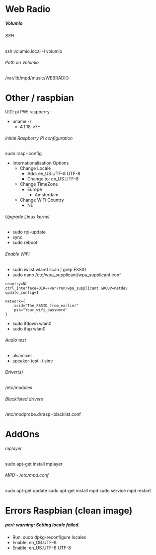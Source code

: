 # Web Radio

##### Volumio
###### SSH
ssh volumio.local -l volumio

###### Path on Volumio
/var/lib/mpd/music/WEBRADIO


# Other / raspbian
UID: pi
PW: raspberry

- uname -r
  - 4.1.18-v7+

###### Initial Raspberry Pi configuration
sudo raspi-config
- Internationalisation Options
  - Change Locale
    - Add: en_US.UTF-8 UTF-8
    - Change to: en_US.UTF-8
  - Change TimeZone
    - Europe
      - Amsterdam
  - Change WiFi Country
    - NL

###### Upgrade Linux kernel
- sudo rpi-update
- sync
- sudo reboot

###### Enable WiFi
- sudo iwlist wlan0 scan | grep ESSID
- sudo nano /etc/wpa_supplicant/wpa_supplicant.conf

```
country=NL
ctrl_interface=DIR=/var/run/wpa_supplicant GROUP=netdev
update_config=1

network={
    ssid="The_ESSID_from_earlier"
    psk="Your_wifi_password"
}
```
- sudo ifdown wlan0
- sudo ifup wlan0

###### Audio test
- alsamixer
- speaker-test -t sine


###### Driver(s)
/etc/modules

###### Blacklisted drivers
/etc/modprobe.d/raspi-blacklist.conf

# AddOns
###### mplayer
sudo apt-get install mplayer

###### MPD - /etc/mpd.conf
sudo apt-get update
sudo apt-get install mpd
sudo service mpd restart


# Errors Raspbian (clean image)
##### perl: warning: Setting locale failed.
- Run: sudo dpkg-reconfigure locales
- Enable: en_GB.UTF-8
- Enable: en_US.UTF-8 UTF-8
